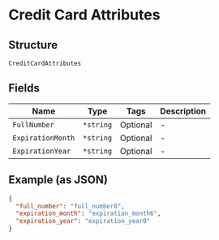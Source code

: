 
# Credit Card Attributes

## Structure

`CreditCardAttributes`

## Fields

| Name | Type | Tags | Description |
|  --- | --- | --- | --- |
| `FullNumber` | `*string` | Optional | - |
| `ExpirationMonth` | `*string` | Optional | - |
| `ExpirationYear` | `*string` | Optional | - |

## Example (as JSON)

```json
{
  "full_number": "full_number0",
  "expiration_month": "expiration_month6",
  "expiration_year": "expiration_year0"
}
```

